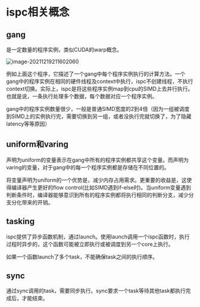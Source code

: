 # ispc相关概念

## gang

是一定数量的程序实例，类似CUDA的warp概念。

![image-20211219211602060](https://tva1.sinaimg.cn/large/008i3skNly1gxjgdmlvlhj30ca03ndfs.jpg)

例如上面这个程序，它描述了一个gang中每个程序实例执行的计算方法。一个gang中的程序实例在相同的硬件线程及context中执行，ispc不创建线程，不执行context切换。实际上，ispc是将这些程序实例map到cpu的SIMD上去并行执行。也就是说，一条执行处理多个数据，每个数据对应一个程序实例。

gang中的程序实例数量很少，一般是普通SIMD宽度的2到4倍（因为一组被调度到SIMD上的实例执行完，需要切换到另一组，或者没执行完就切换了，为了隐藏latency等等原因）

## uniform和varing

声明为uniform的变量表示在gang中所有的程序实例都共享这个变量。而声明为varing的变量，对于gang中的每一个程序实例都是存储在不同位置的。

将变量声明为uniform的一个优势是，减少内存占用需求。更重要的收益是，这使得编译器产生更好的flow control(比如SIMD遇到if-else时)。当uniform变量遇到判断条件时，编译器能够意识到所有的程序实例都将执行相同的判断分支，减少分支分化带来的开销。

## tasking

ispc提供了异步函数机制，通过launch。使用launch调用一个ispc函数时，执行过程时异步的，这个函数可能被立即执行或被调度到另一个core上执行。

如果一个函数launch了多个task，不能确保task之间的执行顺序。

## sync

通过sync调用的task，需要同步执行。sync要求一个task等待其他task都执行完成后，才能结束。
